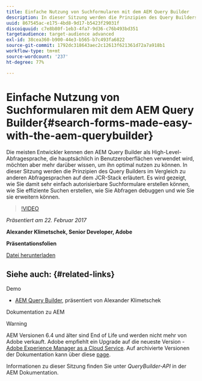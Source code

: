 ```yaml
---
title: Einfache Nutzung von Suchformularen mit dem AEM Query Builder
description: In dieser Sitzung werden die Prinzipien des Query Builders im Vergleich zu anderen Abfragesprachen des JCR-Stacks erläutert. Es wird gezeigt, wie Sie damit auf einfache Weise autorisierbare Suchformulare erstellen können, wie Sie effiziente Suchanfragen erstellen, wie Sie Abfragen debuggen und wie Sie sie erweitern können.
uuid: 867545ac-e175-4bd8-9d17-b5423f29031f
discoiquuid: c7e8b80f-1eb3-4fa7-9d36-c76b493bd351
targetaudience: target-audience advanced
exl-id: 38cea360-b900-44e3-b565-b7c493fa6822
source-git-commit: 1792dc318643aec2c12613f621361d72a7a918b1
workflow-type: tm+mt
source-wordcount: '237'
ht-degree: 77%

---
```


# Einfache Nutzung von Suchformularen mit dem AEM Query Builder{#search-forms-made-easy-with-the-aem-querybuilder}

Die meisten Entwickler kennen den AEM Query Builder als High-Level-Abfragesprache, die hauptsächlich in Benutzeroberflächen verwendet wird, möchten aber mehr darüber wissen, um ihn optimal nutzen zu können. In dieser Sitzung werden die Prinzipien des Query Builders im Vergleich zu anderen Abfragesprachen auf dem JCR-Stack erläutert. Es wird gezeigt, wie Sie damit sehr einfach autorisierbare Suchformulare erstellen können, wie Sie effiziente Suchen erstellen, wie Sie Abfragen debuggen und wie Sie sie erweitern können.

>[!VIDEO](https://video.tv.adobe.com/v/19139/?quality=9)

*Präsentiert am 22. Februar 2017*

**Alexander Klimetschek, Senior Developer, Adobe**

**Präsentationsfolien**

[Datei herunterladen](assets/aem-gems-querybuilder-2017.pdf)

## Siehe auch: {#related-links}

Demo

* [AEM Query Builder](https://www.youtube.com/watch?v=yR9mcp9_MtY&amp;list=PLHMjqSjX2bE7zaDKZ7KD-tuqVXooiKave), präsentiert von Alexander Klimetschek

Dokumentation zu AEM

>[!WARNING]
>
>AEM Versionen 6.4 und älter sind End of Life und werden nicht mehr von Adobe verkauft.  Adobe empfiehlt ein Upgrade auf die neueste Version - [Adobe Experience Manager as a Cloud Service](https://experienceleague.adobe.com/docs/experience-manager-cloud-service.html?lang=de).  Auf archivierte Versionen der Dokumentation kann über diese [page](https://experienceleague.adobe.com/docs/experience-manager-release-information/aem-release-updates/previous-updates/aem-previous-versions.html?lang=de).
>
>Informationen zu dieser Sitzung finden Sie unter *QueryBuilder-API* in der AEM Dokumentation.

<!--
[Get back to the Overview](https://helpx.adobe.com/experience-manager/kt/eseminars/gems/aem-index.html)
-->
